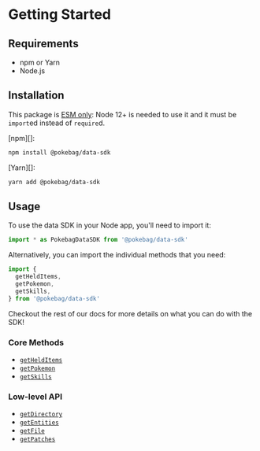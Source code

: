# Getting Started

## Requirements

* npm or Yarn
* Node.js

## Installation

This package is [ESM only](https://gist.github.com/sindresorhus/a39789f98801d908bbc7ff3ecc99d99c):
Node 12+ is needed to use it and it must be `import`ed instead of `require`d.

[npm][]:

```sh
npm install @pokebag/data-sdk
```

[Yarn][]:

```sh
yarn add @pokebag/data-sdk
```

## Usage

To use the data SDK in your Node app, you'll need to import it:

```js
import * as PokebagDataSDK from '@pokebag/data-sdk'
```

Alternatively, you can import the individual methods that you need:

```js
import {
  getHeldItems,
  getPokemon,
  getSkills,
} from '@pokebag/data-sdk'
```

Checkout the rest of our docs for more details on what you can do with the SDK!

### Core Methods
* [`getHeldItems`](./api/getHeldItems)
* [`getPokemon`](./api/getPokemon)
* [`getSkills`](./api/getSkills)

### Low-level API
* [`getDirectory`](./api/getDirectory)
* [`getEntities`](./api/getEntities)
* [`getFile`](./api/getFile)
* [`getPatches`](./api/getPatches)
